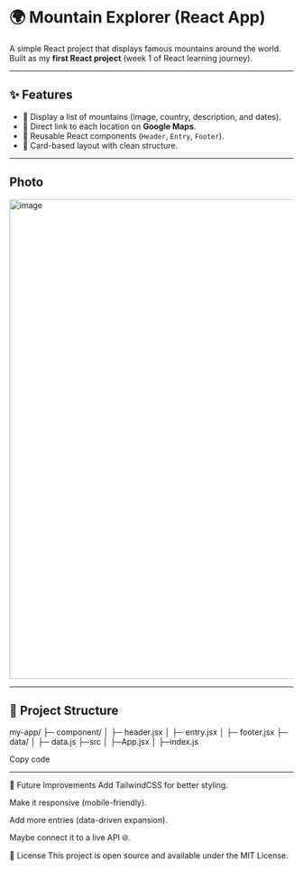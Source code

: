 # 🌍 Mountain Explorer (React App)

A simple React project that displays famous mountains around the world.  
Built as my **first React project** (week 1 of React learning journey).  

---

## ✨ Features
- 📍 Display a list of mountains (image, country, description, and dates).  
- 🔗 Direct link to each location on **Google Maps**.  
- 🧩 Reusable React components (`Header`, `Entry`, `Footer`).  
- 🎨 Card-based layout with clean structure.  

---

## Photo

<img width="1892" height="851" alt="image" src="https://github.com/user-attachments/assets/4fedf1c0-f2a7-4d8b-82fa-f387ed715a54" />

---

## 📂 Project Structure
my-app/
├─ component/
│ ├─ header.jsx
│ ├─ entry.jsx
│ ├─ footer.jsx
├─ data/
│ ├─ data.js
├─src
│ ├─App.jsx
│ ├─index.js

Copy code

---

🔮 Future Improvements
Add TailwindCSS for better styling.

Make it responsive (mobile-friendly).

Add more entries (data-driven expansion).

Maybe connect it to a live API 🌐.

📜 License
This project is open source and available under the MIT License.
